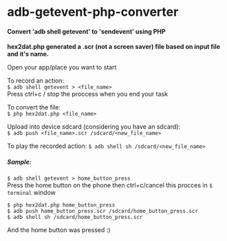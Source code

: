 # adb-getevent-php-converter
#### Convert 'adb shell getevent' to 'sendevent' using PHP
__hex2dat.php generated a .scr (not a screen saver) file based on input file and it's name.__


Open your app/place you want to start

To record an action:  
`$ adb shell getevent > <file_name>`  
Press ctrl+c / stop the proccess when you end your task

To convert the file:  
`$ php hex2dat.php <file_name>`

Upload into device sdcard (considering you have an sdcard):  
`$ adb push <file_name>.scr /sdcard/<new_file_name>`

To play the recorded action:
`$ adb shell sh /sdcard/<new_file_name>`


##### Sample:  
`$ adb shell getevent > home_button_press`  
Press the home button on the phone then ctrl+c/cancel this procces in `$ terminal` window

`$ php hex2dat.php home_button_press`  
`$ adb push home_button_press.scr /sdcard/home_button_press.scr`  
`$ adb shell sh /sdcard/home_button_press.scr`  

And the home button was pressed :)
